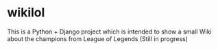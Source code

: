 # wikilol

This is a Python + Django project which is intended to show a small Wiki about the champions from League of Legends (Still in progress)

